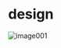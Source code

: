 # design
![image001](https://user-images.githubusercontent.com/117651147/234873616-408b5907-eea0-4fbc-884e-be0507975a9f.png)
